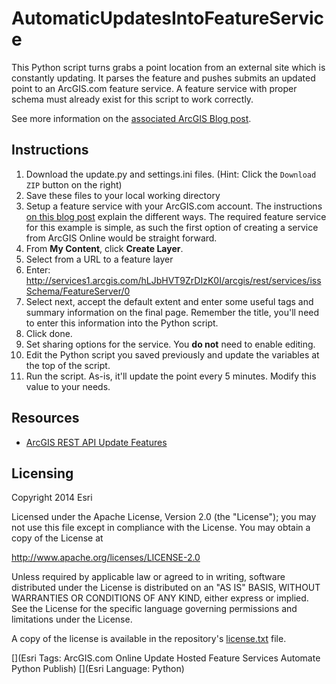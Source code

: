 AutomaticUpdatesIntoFeatureService
==================================

This Python script turns grabs a point location from an external site which is constantly updating. It parses the feature and pushes submits an updated point to an ArcGIS.com feature service. A feature service with proper schema must already exist for this script to work correctly.

See more information on the [associated ArcGIS Blog post](http://blogs.esri.com/esri/arcgis/...).

## Instructions

1. Download the update.py and settings.ini files. (Hint: Click the `Download ZIP` button on the right)
2. Save these files to your local working directory
3. Setup a feature service with your ArcGIS.com account. The instructions [on this blog post](http://blogs.esri.com/esri/arcgis/2014/09/22/how-to-create-a-hosted-feature-service/) explain the different ways. The required feature service for this example is simple, as such the first option of creating a service from ArcGIS Online would be straight forward. 
  1. From **My Content**, click **Create Layer**.
  2. Select from a URL to a feature layer
  3. Enter:  http://services1.arcgis.com/hLJbHVT9ZrDIzK0I/arcgis/rest/services/issSchema/FeatureServer/0
  4. Select next, accept the default extent and enter some useful tags and summary information on the final page. Remember the title, you'll need to enter this information into the Python script.
  5. Click done.
  6. Set sharing options for the service. You **do not** need to enable editing.
4. Edit the Python script you saved previously and update the variables at the top of the script. 
5. Run the script. As-is, it'll update the point every 5 minutes. Modify this value to your needs.

## Resources

* [ArcGIS REST API Update Features](http://resources.arcgis.com/en/help/arcgis-rest-api/index.html#/Update_Features/02r3000000zt000000)


## Licensing
Copyright 2014 Esri

Licensed under the Apache License, Version 2.0 (the "License");
you may not use this file except in compliance with the License.
You may obtain a copy of the License at

   http://www.apache.org/licenses/LICENSE-2.0

Unless required by applicable law or agreed to in writing, software
distributed under the License is distributed on an "AS IS" BASIS,
WITHOUT WARRANTIES OR CONDITIONS OF ANY KIND, either express or implied.
See the License for the specific language governing permissions and
limitations under the License.

A copy of the license is available in the repository's [license.txt]( https://github.com/update-hosted-feature-service/master/license.txt) file.

[](Esri Tags: ArcGIS.com Online Update Hosted Feature Services Automate Python Publish)
[](Esri Language: Python)​
